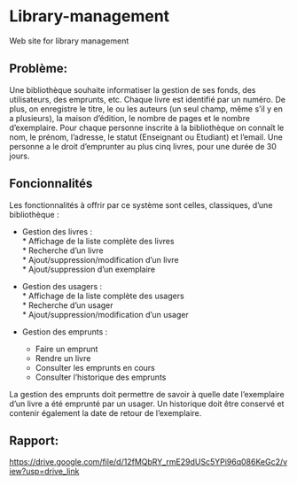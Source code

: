 # Library-management
Web site for library management

## Problème:
Une bibliothèque souhaite informatiser la gestion de ses fonds, des utilisateurs, des emprunts, etc. Chaque livre est identifié par un numéro. De plus, on enregistre le titre, le ou les auteurs (un seul champ, même s’il y en a plusieurs), la maison d’édition, le nombre de pages et le nombre d’exemplaire. Pour chaque personne inscrite à la bibliothèque on connaît le nom, le prénom, l’adresse, le statut (Enseignant ou Etudiant) et l’email. Une personne a le droit d’emprunter au plus cinq livres, pour une durée de 30 jours. 

## Foncionnalités
Les fonctionnalités à offrir par ce système sont celles, classiques, d’une bibliothèque :  

  *    Gestion des livres :  
      * Affichage de la liste complète des livres  
      * Recherche d’un livre  
      * Ajout/suppression/modification d’un livre  
      * Ajout/suppression d’un exemplaire  
      
  *    Gestion des usagers :  
      * Affichage de la liste complète des usagers  
      * Recherche d’un usager  
      * Ajout/suppression/modification d’un usager  
      
  *	Gestion des emprunts :  
      * Faire un emprunt  
      * Rendre un livre  
      * Consulter les emprunts en cours  
      * Consulter l’historique des emprunts  
      
La gestion des emprunts doit permettre de savoir à quelle date l’exemplaire d’un livre a été emprunté par un usager. Un historique doit être conservé et contenir également la date de retour de l’exemplaire.

## Rapport:
https://drive.google.com/file/d/12fMQbRY_rmE29dUSc5YPi96q086KeGc2/view?usp=drive_link
